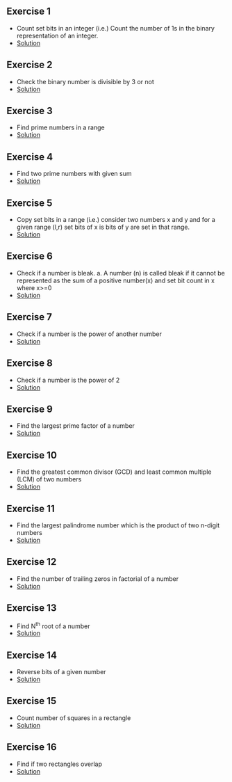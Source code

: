 ## Exercise 1 
* Count set bits in an integer (i.e.) Count the number of 1s in the binary representation of an integer.
* [Solution](https://github.com/Subathra19/Data-Structures-and-Algorithms/blob/main/Exercises/Additional-Exercises/Exercise1.c)
## Exercise 2 
* Check the binary number is divisible by 3 or not
* [Solution](https://github.com/Subathra19/Data-Structures-and-Algorithms/blob/main/Exercises/Additional-Exercises/Exercise2.c)
## Exercise 3 
* Find prime numbers in a range
* [Solution](https://github.com/Subathra19/Data-Structures-and-Algorithms/blob/main/Exercises/Additional-Exercises/Exercise3.c)
## Exercise 4
* Find two prime numbers with given sum
* [Solution](https://github.com/Subathra19/Data-Structures-and-Algorithms/blob/main/Exercises/Additional-Exercises/Exercise4.c)
## Exercise 5
* Copy set bits in a range (i.e.) consider two numbers x and y and for a given range (l,r) set bits of x is bits of y are set in that range.
* [Solution](https://github.com/Subathra19/Data-Structures-and-Algorithms/blob/main/Exercises/Additional-Exercises/Exercise5.c)
## Exercise 6
* Check if a number is bleak. a.	A number (n) is called bleak if it cannot be represented as the sum of a positive number(x) and set bit count in x where x>=0
* [Solution](https://github.com/Subathra19/Data-Structures-and-Algorithms/blob/main/Exercises/Additional-Exercises/Exercise6.c)
## Exercise 7
* Check if a number is the power of another number
* [Solution](https://github.com/Subathra19/Data-Structures-and-Algorithms/blob/main/Exercises/Additional-Exercises/Exercise7.c)
## Exercise 8
* Check if a number is the power of 2
* [Solution](https://github.com/Subathra19/Data-Structures-and-Algorithms/blob/main/Exercises/Additional-Exercises/Exercise8.c)
## Exercise 9
* Find the largest prime factor of a number
* [Solution](https://github.com/Subathra19/Data-Structures-and-Algorithms/blob/main/Exercises/Additional-Exercises/Exercise9.c)
## Exercise 10
* Find the greatest common divisor (GCD) and least common multiple (LCM) of two numbers
* [Solution](https://github.com/Subathra19/Data-Structures-and-Algorithms/blob/main/Exercises/Additional-Exercises/Exercise10.c)
## Exercise 11
* Find the largest palindrome number which is the product of two n-digit numbers
* [Solution](https://github.com/Subathra19/Data-Structures-and-Algorithms/blob/main/Exercises/Additional-Exercises/Exercise11.c)
## Exercise 12
* Find the number of trailing zeros in factorial of a number
* [Solution](https://github.com/Subathra19/Data-Structures-and-Algorithms/blob/main/Exercises/Additional-Exercises/Exercise12.c)
## Exercise 13
* Find N<sup>th</sup> root of a number
* [Solution](https://github.com/Subathra19/Data-Structures-and-Algorithms/blob/main/Exercises/Additional-Exercises/Exercise13.c)
## Exercise 14
* Reverse bits of a given number
* [Solution](https://github.com/Subathra19/Data-Structures-and-Algorithms/blob/main/Exercises/Additional-Exercises/Exercise14.c)
## Exercise 15
* Count number of squares in a rectangle 
* [Solution](https://github.com/Subathra19/Data-Structures-and-Algorithms/blob/main/Exercises/Additional-Exercises/Exercise15.c)
## Exercise 16
* Find if two rectangles overlap
* [Solution](https://github.com/Subathra19/Data-Structures-and-Algorithms/blob/main/Exercises/Additional-Exercises/Exercise16.c)

